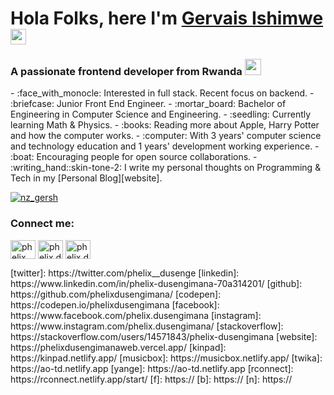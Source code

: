 

<!--[<img alt="Phelix Dusengimana" src="https://github.com/phelixdusengimana/phelixdusengimanaweb/blob/main/public/images/1500x500.jfif"/>][website]-->
<h1 align="">Hola Folks, here I'm <a href="https://phelixdusengimanaweb.vercel.app/" target="__blank">Gervais Ishimwe</a> <img width="25px" src="https://raw.githubusercontent.com/blackcater/blackcater/master/images/Hi.gif" alt="Hi from Gersh"/></h1>
<h3 align="">A passionate frontend developer from Rwanda <img width="26px" src="https://upload.wikimedia.org/wikipedia/commons/thumb/1/17/Flag_of_Rwanda.svg/1280px-Flag_of_Rwanda.svg.png"/></h3>
<!---<p>I'm a high school student who lives in the Rwanda. I'm learning how to code. I love making and designing webpages with HTML and CSS and JavaScript. It's fun to code something that anyone on the web can easily see. I also enjoy programming in C++, Java and Python because they challenge me more. I love it when I can finally solve a difficult problem. For my programming projects, I usually only upload to Github once I make significant progress. For markdown files, I make commits much more often. Feel free to create a pull request to contribute to any of my repositories.
</p>--->
- :face_with_monocle: Interested in full stack. Recent focus on backend.
- :briefcase: Junior Front End Engineer.
- :mortar_board: Bachelor of Engineering in Computer Science and Engineering.
- :seedling: Currently learning Math & Physics.
- :books: Reading more about Apple, Harry Potter and how the computer works.
- :computer: With 3 years' computer science and technology education and 1 years' development working experience.
- :boat: Encouraging people for open source collaborations.
- :writing_hand::skin-tone-2: I write my personal thoughts on Programming & Tech in my [Personal Blog][website].
<p align="left"> <a href="https://twitter.com/nz_gersh" target="blank"><img src="https://img.shields.io/twitter/follow/nz_gersh?logo=twitter&style=for-the-badge" alt="nz_gersh" /></a> </p>
<!--
##### My works
- [kinpad][kinpad].
- [Twika][twika]
- [Rconnect][rconnect]
- [Blog][website]
### Comming Soon
- [Music Box][f]
- [Birthday][n]
- [Yange][b]
- [blogger][n]
-->
<h3 align="left">Connect me:</h3>
<p align="left">

<a href="https://twitter.com/intent/follow?screen_name=nz_gersh" target="blank"><img align="center" src="https://cdn.jsdelivr.net/npm/simple-icons@3.0.1/icons/twitter.svg" alt="phelix_dusenge" height="30" width="40" /></a>
<a href="https://fb.com/gervais.ishimwe" target="blank"><img align="center" src="https://cdn.jsdelivr.net/npm/simple-icons@3.0.1/icons/facebook.svg" alt="phelix.dusengimana" height="30" width="40" /></a>
<a href="https://www.instagram.com/gersh_nz/" target="blank"><img align="center" src="https://cdn.jsdelivr.net/npm/simple-icons@3.0.1/icons/instagram.svg" alt="phelix.dusengimana" height="30" width="40" /></a>
</p>
<!--<h3 align="left">Support:</h3>
<p><a href="https://www.buymeacoffee.com/phelixdusen"> <img align="left" src="https://cdn.buymeacoffee.com/buttons/v2/default-yellow.png" height="50" width="210" alt="phelixdusen" /></a></p><br>-->
[twitter]: https://twitter.com/phelix__dusenge
[linkedin]: https://www.linkedin.com/in/phelix-dusengimana-70a314201/
[github]: https://github.com/phelixdusengimana/
[codepen]: https://codepen.io/phelixdusengimana
[facebook]: https://www.facebook.com/phelix.dusengimana
[instagram]: https://www.instagram.com/phelix.dusengimana/
[stackoverflow]: https://stackoverflow.com/users/14571843/phelix-dusengimana
[website]: https://phelixdusengimanaweb.vercel.app/
[kinpad]: https://kinpad.netlify.app/
[musicbox]: https://musicbox.netlify.app/
[twika]: https://ao-td.netlify.app
[yange]: https://ao-td.netlify.app
[rconnect]: https://rconnect.netlify.app/start/
[f]: https://
[b]: https://
[n]: https://
